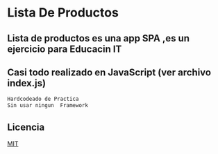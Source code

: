 # Lista De Productos


## Lista de productos es una app SPA ,es un ejercicio para Educacin IT
## Casi todo realizado en JavaScript (ver archivo index.js)



```bash
Hardcodeado de Practica
Sin usar ningun  Framework
```


## Licencia
[MIT](https://choosealicense.com/licenses/mit/)
